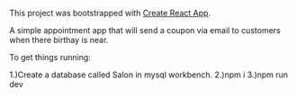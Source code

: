 This project was bootstrapped with [Create React App](https://github.com/facebook/create-react-app).



A simple appointment app that will send a coupon via email to customers when there birthay is near. 

To get things running: 

1.)Create a database called Salon in mysql workbench. 
2.)npm i 
3.)npm run dev 
